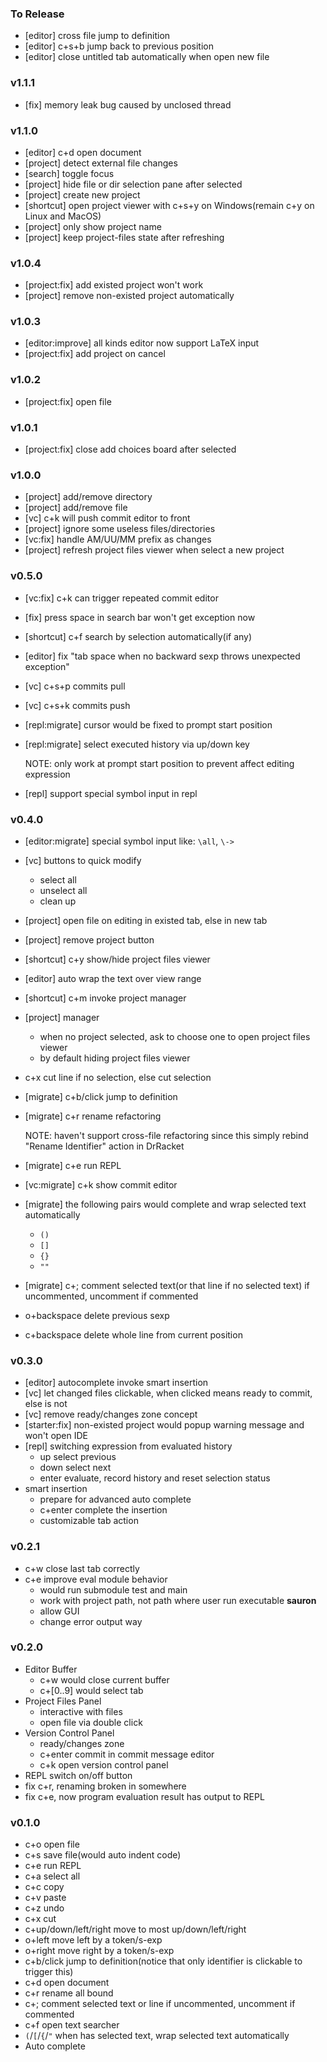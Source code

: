 ### To Release

* [editor] cross file jump to definition
* [editor] c+s+b jump back to previous position
* [editor] close untitled tab automatically when open new file

### v1.1.1

* [fix] memory leak bug caused by unclosed thread

### v1.1.0

* [editor] c+d open document
* [project] detect external file changes
* [search] toggle focus
* [project] hide file or dir selection pane after selected
* [project] create new project
* [shortcut] open project viewer with c+s+y on Windows(remain c+y on Linux and MacOS)
* [project] only show project name
* [project] keep project-files state after refreshing

### v1.0.4

* [project:fix] add existed project won't work
* [project] remove non-existed project automatically

### v1.0.3

* [editor:improve] all kinds editor now support LaTeX input
* [project:fix] add project on cancel

### v1.0.2

* [project:fix] open file

### v1.0.1

* [project:fix] close add choices board after selected

### v1.0.0

* [project] add/remove directory
* [project] add/remove file
* [vc] c+k will push commit editor to front
* [project] ignore some useless files/directories
* [vc:fix] handle AM/UU/MM prefix as changes
* [project] refresh project files viewer when select a new project

### v0.5.0

* [vc:fix] c+k can trigger repeated commit editor
* [fix] press space in search bar won't get exception now
* [shortcut] c+f search by selection automatically(if any)
* [editor] fix "tab space when no backward sexp throws unexpected exception"
* [vc] c+s+p commits pull
* [vc] c+s+k commits push
* [repl:migrate] cursor would be fixed to prompt start position
* [repl:migrate] select executed history via up/down key

    NOTE: only work at prompt start position to prevent affect editing expression

* [repl] support special symbol input in repl

### v0.4.0

* [editor:migrate] special symbol input like: `\all`, `\->`
* [vc] buttons to quick modify
    * select all
    * unselect all
    * clean up
* [project] open file on editing in existed tab, else in new tab
* [project] remove project button
* [shortcut] c+y show/hide project files viewer
* [editor] auto wrap the text over view range
* [shortcut] c+m invoke project manager
* [project] manager
    * when no project selected, ask to choose one to open project files viewer
    * by default hiding project files viewer
* c+x cut line if no selection, else cut selection
* [migrate] c+b/click jump to definition
* [migrate] c+r rename refactoring

    NOTE: haven't support cross-file refactoring since this simply rebind "Rename Identifier" action in DrRacket

* [migrate] c+e run REPL
* [vc:migrate] c+k show commit editor
* [migrate] the following pairs would complete and wrap selected text automatically
    * `()`
    * `[]`
    * `{}`
    * `""`
* [migrate] c+; comment selected text(or that line if no selected text) if uncommented, uncomment if commented
* o+backspace delete previous sexp
* c+backspace delete whole line from current position

### v0.3.0

* [editor] autocomplete invoke smart insertion
* [vc] let changed files clickable, when clicked means ready to commit, else is not
* [vc] remove ready/changes zone concept
* [starter:fix] non-existed project would popup warning message and won't open IDE
* [repl] switching expression from evaluated history
    * up select previous
    * down select next
    * enter evaluate, record history and reset selection status
* smart insertion
    * prepare for advanced auto complete
    * c+enter complete the insertion
    * customizable tab action

### v0.2.1

* c+w close last tab correctly
* c+e improve eval module behavior
    * would run submodule test and main
    * work with project path, not path where user run executable **sauron**
    * allow GUI
    * change error output way

### v0.2.0

* Editor Buffer
    * c+w would close current buffer
    * c+[0..9] would select tab
* Project Files Panel
    * interactive with files
    * open file via double click
* Version Control Panel
    * ready/changes zone
    * c+enter commit in commit message editor
    * c+k open version control panel
* REPL switch on/off button
* fix c+r, renaming broken in somewhere
* fix c+e, now program evaluation result has output to REPL

### v0.1.0

* c+o open file
* c+s save file(would auto indent code)
* c+e run REPL
* c+a select all
* c+c copy
* c+v paste
* c+z undo
* c+x cut
* c+up/down/left/right move to most up/down/left/right
* o+left move left by a token/s-exp
* o+right move right by a token/s-exp
* c+b/click jump to definition(notice that only identifier is clickable to trigger this)
* c+d open document
* c+r rename all bound
* c+; comment selected text or line if uncommented, uncomment if commented
* c+f open text searcher
* `(`/`[`/`{`/`"` when has selected text, wrap selected text automatically
* Auto complete
